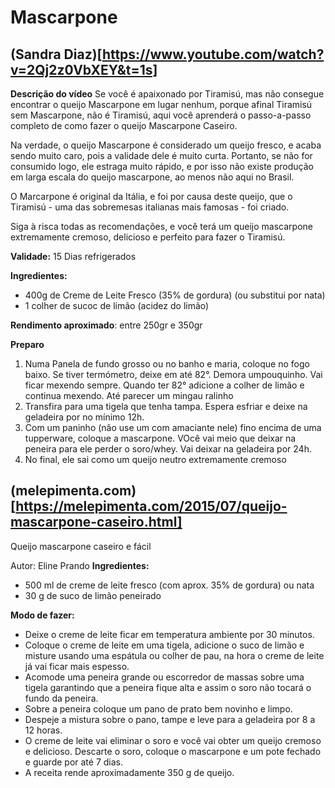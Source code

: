 # Mascarpone

## (Sandra Diaz)[https://www.youtube.com/watch?v=2Qj2z0VbXEY&t=1s]

**Descrição do vídeo**
Se você é apaixonado por Tiramisú, mas não consegue encontrar o queijo Mascarpone em lugar nenhum, porque afinal Tiramisú sem Mascarpone, não é Tiramisú, aqui você aprenderá o passo-a-passo completo de como fazer o queijo Mascarpone Caseiro.

Na verdade, o queijo Mascarpone é considerado um queijo fresco, e acaba sendo muito caro, pois a validade dele é muito curta. Portanto, se não for consumido logo, ele estraga muito rápido, e por isso não existe produção em larga escala do queijo mascarpone, ao menos não aqui no Brasil.

O Marcarpone é original da Itália, e foi por causa deste queijo, que o Tiramisú - uma das sobremesas italianas mais famosas - foi criado. 

Siga à risca todas as recomendações, e você terá um queijo mascarpone extremamente cremoso, delicioso e perfeito para fazer o Tiramisú.

**Validade:** 15 Dias refrigerados

**Ingredientes:**
+ 400g de Creme de Leite Fresco (35% de gordura) (ou substitui por nata)
+ 1 colher de sucoc de limão (acidez do limão)

**Rendimento aproximado**: entre 250gr e 350gr

**Preparo**
1. Numa Panela de fundo grosso ou no banho e maria, coloque no fogo baixo. Se tiver termómetro, deixe em até 82°. Demora umpouquinho. Vai ficar mexendo sempre. Quando ter 82° adicione a colher de limão e continua mexendo. Até parecer um mingau ralinho
2. Transfira para uma tigela que tenha tampa. Espera esfriar e deixe na geladeira por no mínimo 12h.
3. Com um paninho (nâo use um com amaciante nele) fino encima de uma tupperware, coloque a mascarpone. VOcê vai meio que deixar na peneira  para ele perder o soro/whey. Vai deixar na geladeira por 24h.
4. No final, ele sai como um queijo neutro extremamente cremoso

## (melepimenta.com)[https://melepimenta.com/2015/07/queijo-mascarpone-caseiro.html]

Queijo mascarpone caseiro e fácil
 
Autor: Eline Prando
**Ingredientes:**
+ 500 ml de creme de leite fresco (com aprox. 35% de gordura) ou nata
+ 30 g de suco de limão peneirado

**Modo de fazer:**
+ Deixe o creme de leite ficar em temperatura ambiente por 30 minutos.
+ Coloque o creme de leite em uma tigela, adicione o suco de limão e misture usando uma espátula ou colher de pau, na hora o creme de leite já vai ficar mais espesso.
+ Acomode uma peneira grande ou escorredor de massas sobre uma tigela garantindo que a peneira fique alta e assim o soro não tocará o fundo da peneira.
+ Sobre a peneira coloque um pano de prato bem novinho e limpo.
+ Despeje a mistura sobre o pano, tampe e leve para a geladeira por 8 a 12 horas.
+ O creme de leite vai eliminar o soro e você vai obter um queijo cremoso e delicioso. Descarte o soro, coloque o mascarpone e um pote fechado e guarde por até 7 dias.
+ A receita rende aproximadamente 350 g de queijo.

